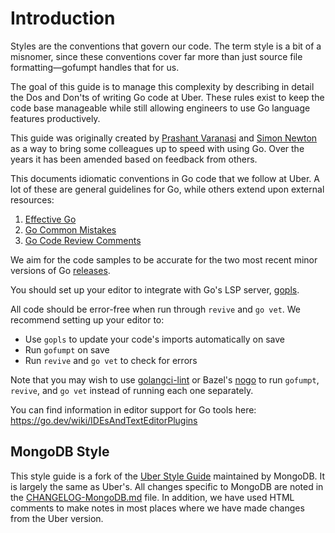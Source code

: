 # Introduction

Styles are the conventions that govern our code. The term style is a bit of a
misnomer, since these conventions cover far more than just source file
formatting—gofumpt handles that for us.

The goal of this guide is to manage this complexity by describing in detail the
Dos and Don'ts of writing Go code at Uber. These rules exist to keep the code
base manageable while still allowing engineers to use Go language features
productively.

This guide was originally created by [Prashant Varanasi] and [Simon Newton] as
a way to bring some colleagues up to speed with using Go. Over the years it has
been amended based on feedback from others.

  [Prashant Varanasi]: https://github.com/prashantv
  [Simon Newton]: https://github.com/nomis52

This documents idiomatic conventions in Go code that we follow at Uber. A lot
of these are general guidelines for Go, while others extend upon external
resources:

1. [Effective Go](https://go.dev/doc/effective_go)
2. [Go Common Mistakes](https://go.dev/wiki/CommonMistakes)
3. [Go Code Review Comments](https://go.dev/wiki/CodeReviewComments)

We aim for the code samples to be accurate for the two most recent minor versions
of Go [releases](https://go.dev/doc/devel/release).

You should set up your editor to integrate with Go's LSP server, [gopls].

  [gopls]: https://github.com/golang/tools/tree/master/gopls

All code should be error-free when run through `revive` and `go vet`. We
recommend setting up your editor to:

- Use `gopls` to update your code's imports automatically on save
- Run `gofumpt` on save
- Run `revive` and `go vet` to check for errors

Note that you may wish to use [golangci-lint] or Bazel's [nogo] to run `gofumpt`, `revive`, and `go
vet` instead of running each one separately.

  [golangci-lint]: https://golangci-lint.run/
  [nogo]: https://github.com/bazel-contrib/rules_go/blob/master/go/nogo.rst

You can find information in editor support for Go tools here:
<https://go.dev/wiki/IDEsAndTextEditorPlugins>

## MongoDB Style

This style guide is a fork of the [Uber Style Guide](https://github.com/uber-go/guide) maintained by
MongoDB. It is largely the same as Uber's. All changes specific to MongoDB are noted in the
[CHANGELOG-MongoDB.md](./CHANGELOG-MongoDB.md) file. In addition, we have used HTML comments to make
notes in most places where we have made changes from the Uber version.
